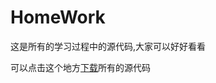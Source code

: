 # HomeWork
这是所有的学习过程中的源代码,大家可以好好看看

可以点击这个地方[下载](https://github.com/TheCProgrammingGroup/HomeWork.git)所有的源代码
